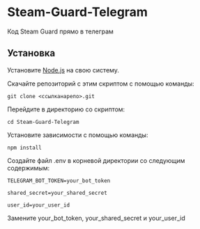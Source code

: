 # Steam-Guard-Telegram
Код Steam Guard прямо в телеграм

## Установка
Установите [Node.js](https://nodejs.org/en/download/) на свою систему.

Скачайте репозиторий с этим скриптом с помощью команды:

`git clone <ссылканарепо>.git`

Перейдите в директорию со скриптом:

`cd Steam-Guard-Telegram`

Установите зависимости с помощью команды:

`npm install`

Создайте файл .env в корневой директории со следующим содержимым:

```
TELEGRAM_BOT_TOKEN=your_bot_token

shared_secret=your_shared_secret

user_id=your_user_id
```

Замените your_bot_token, your_shared_secret и your_user_id

